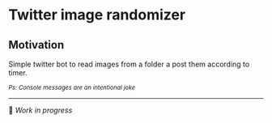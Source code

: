 # Twitter image randomizer

## Motivation
Simple twitter bot to read images from a folder a post them according to timer.

<sub>_Ps: Console messages are an intentional joke_<sup>


___
:construction: _Work in progress_